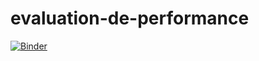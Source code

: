 # evaluation-de-performance
[![Binder](https://mybinder.org/badge_logo.svg)](https://mybinder.org/v2/gh/mayssamerchaoui/evaluation-de-performance/main)

